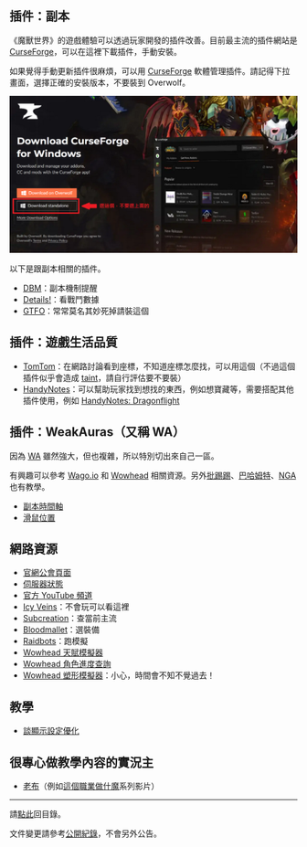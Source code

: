 ## 插件：副本

《魔獸世界》的遊戲體驗可以透過玩家開發的插件改善。目前最主流的插件網站是 [CurseForge](https://www.curseforge.com/wow/addons)，可以在這裡下載插件，手動安裝。

如果覺得手動更新插件很麻煩，可以用 [CurseForge](https://download.curseforge.com/) 軟體管理插件。請記得下拉畫面，選擇正確的安裝版本，不要裝到 Overwolf。

![](img_curseforge_installation.png)

以下是跟副本相關的插件。

- [DBM](https://www.curseforge.com/wow/addons/deadly-boss-mods)：副本機制提醒
- [Details!](https://www.curseforge.com/wow/addons/details)：看戰鬥數據
- [GTFO](https://www.curseforge.com/wow/addons/gtfo)：常常莫名其妙死掉請裝這個

## 插件：遊戲生活品質

- [TomTom](https://www.curseforge.com/wow/addons/tomtom)：在網路討論看到座標，不知道座標怎麼找，可以用這個（不過這個插件似乎會造成 [taint](https://forum.gamer.com.tw/Co.php?bsn=05219&sn=2498142)，請自行評估要不要裝）
- [HandyNotes](https://www.curseforge.com/wow/addons/handynotes)：可以幫助玩家找到想找的東西，例如想寶藏等，需要搭配其他插件使用，例如 [HandyNotes: Dragonflight](https://www.curseforge.com/wow/addons/handynotes-dragonflight)

## 插件：WeakAuras（又稱 WA）

因為 [WA](https://www.curseforge.com/wow/addons/weakauras-2) 雖然強大，但也複雜，所以特別切出來自己一區。

有興趣可以參考 [Wago.io](https://wago.io/weakauras) 和 [Wowhead](http://www.wowhead.com/weakauras-addon-guide) 相關資源。另外[批踢踢](https://www.ptt.cc/bbs/WOW/M.1488827820.A.769.html)、[巴哈姆特](https://forum.gamer.com.tw/Co.php?bsn=05219&sn=5351696)、[NGA](https://bbs.nga.cn/read.php?tid=4655386&rand=613) 也有教學。

- [副本時間軸](https://wago.io/RaidAbilityTimeline)
- [滑鼠位置](https://wago.io/HkjSU79zz)

## 網路資源

- [官網公會頁面](https://worldofwarcraft.com/zh-tw/guild/tw/lights-hope/bad-weather)
- [伺服器狀態](https://worldofwarcraft.com/zh-tw/game/status)
- [官方 YouTube 頻道](https://www.youtube.com/channel/UCgNBSxvqQMhVYBo-XSnmbqg)
- [Icy Veins](http://www.icy-veins.com/wow/class-guides)：不會玩可以看這裡
- [Subcreation](https://subcreation.net/)：查當前主流
- [Bloodmallet](https://bloodmallet.com/)：選裝備
- [Raidbots](https://www.raidbots.com/simbot)：跑模擬
- [Wowhead 天賦模擬器](http://www.wowhead.com/talent-calc)
- [Wowhead 角色進度查詢](https://www.wowhead.com/attunement)
- [Wowhead 塑形模擬器](http://www.wowhead.com/dressing-room)：小心，時間會不知不覺過去！

## 教學

- [談顯示設定優化](https://forum.gamer.com.tw/Co.php?bsn=05219&sn=5266501)

## 很專心做教學內容的實況主

- [老布](https://www.youtube.com/channel/UC10y77XO8L__flCLV2sfCvw)（例如[這個職業做什魔](https://www.youtube.com/watch?v=5DvOgT2Y-P8&list=PLFdmEzD9h-PMRyebLLK4lbTurrKIIapso)系列影片）

--- 

請[點此](index.html)回目錄。

文件變更請參考[公開紀錄](https://github.com/dalechou/badweather.tw/commits/master/useful.md)，不會另外公告。
